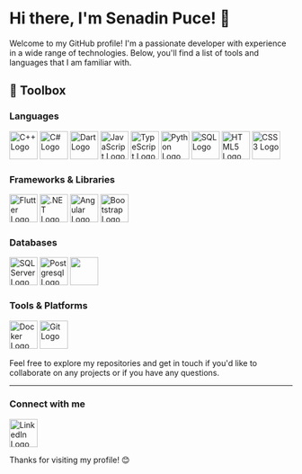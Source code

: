 # Hi there, I'm Senadin Puce! 👋

Welcome to my GitHub profile! I'm a passionate developer with experience in a wide range of technologies. Below, you'll find a list of tools and languages that I am familiar with.

## 🧰 Toolbox

### Languages
<p>
  <img src="https://cdn.jsdelivr.net/gh/devicons/devicon@latest/icons/cplusplus/cplusplus-original.svg" alt="C++ Logo" width="50" height="50"/>
  <img src="https://cdn.jsdelivr.net/gh/devicons/devicon@latest/icons/csharp/csharp-original.svg" alt="C# Logo" width="50" height="50"/>
  <img src="https://cdn.jsdelivr.net/gh/devicons/devicon@latest/icons/dart/dart-original.svg" alt="Dart Logo" width="50" height="50"/>
  <img src="https://cdn.jsdelivr.net/gh/devicons/devicon@latest/icons/javascript/javascript-original.svg" alt="JavaScript Logo" width="50" height="50"/>
  <img src="https://cdn.jsdelivr.net/gh/devicons/devicon@latest/icons/typescript/typescript-original.svg" alt="TypeScript Logo" width="50" height="50"/>
  <img src="https://cdn.jsdelivr.net/gh/devicons/devicon@latest/icons/python/python-original.svg" alt="Python Logo" width="50" height="50"/>
  <img src="https://cdn.jsdelivr.net/gh/devicons/devicon@latest/icons/azuresqldatabase/azuresqldatabase-original.svg" alt="SQL Logo" width="50" height="50"/>
  <img src="https://cdn.jsdelivr.net/gh/devicons/devicon@latest/icons/html5/html5-original.svg" alt="HTML5 Logo" width="50" height="50"/>
  <img src="https://cdn.jsdelivr.net/gh/devicons/devicon@latest/icons/css3/css3-original.svg" alt="CSS3 Logo" width="50" height="50"/>
</p>


### Frameworks & Libraries
<p>
  <img src="https://cdn.jsdelivr.net/gh/devicons/devicon@latest/icons/flutter/flutter-original.svg" alt="Flutter Logo" width="50" height="50"/>
  <img src="https://cdn.jsdelivr.net/gh/devicons/devicon@latest/icons/dot-net/dot-net-original-wordmark.svg" alt=".NET Logo" width="50" height="50"/>
  <img src="https://cdn.jsdelivr.net/gh/devicons/devicon@latest/icons/angular/angular-original.svg" alt="Angular Logo" width="50" height="50"/>
  <img src="https://cdn.jsdelivr.net/gh/devicons/devicon@latest/icons/bootstrap/bootstrap-original.svg" alt="Bootstrap Logo" width="50" height="50"/>
</p>

### Databases
<p>
  <img src="https://cdn.jsdelivr.net/gh/devicons/devicon@latest/icons/microsoftsqlserver/microsoftsqlserver-original-wordmark.svg" alt="SQL Server Logo" width="50" height="50"/>
  <img src="https://cdn.jsdelivr.net/gh/devicons/devicon@latest/icons/postgresql/postgresql-original.svg" alt="Postgresql Logo" width="50" height="50"/>
  <img src="https://cdn.jsdelivr.net/gh/devicons/devicon@latest/icons/redis/redis-original.svg" width="50" height="50"/>
</p>

### Tools & Platforms
<p>
  <img src="https://cdn.jsdelivr.net/gh/devicons/devicon@latest/icons/docker/docker-original.svg" alt="Docker Logo" width="50" height="50"/>
  <img src="https://cdn.jsdelivr.net/gh/devicons/devicon@latest/icons/git/git-original.svg" alt="Git Logo" width="50" height="50"/>
</p>

Feel free to explore my repositories and get in touch if you'd like to collaborate on any projects or if you have any questions.

---

### Connect with me

<p>
  <a href="https://www.linkedin.com/in/senadin-puce-12b9ab248"><img src="https://cdn.jsdelivr.net/gh/devicons/devicon@latest/icons/linkedin/linkedin-original.svg" alt="LinkedIn Logo" width="50" height="50"/></a>
</p>

Thanks for visiting my profile! 😊
